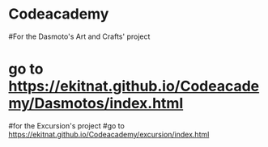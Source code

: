 # Codeacademy


#For the Dasmoto's Art and Crafts' project 
# go to https://ekitnat.github.io/Codeacademy/Dasmotos/index.html

#for the Excursion's project
#go to https://ekitnat.github.io/Codeacademy/excursion/index.html
